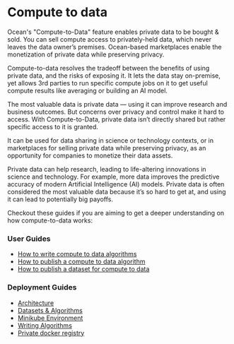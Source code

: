 # Compute to data



Ocean's "Compute-to-Data" feature enables private data to be bought & sold. You can sell compute access to privately-held data, which never leaves the data owner’s premises. Ocean-based marketplaces enable the monetization of private data while preserving privacy.

Compute-to-data resolves the tradeoff between the benefits of using private data, and the risks of exposing it. It lets the data stay on-premise, yet allows 3rd parties to run specific compute jobs on it to get useful compute results like averaging or building an AI model.

The most valuable data is private data — using it can improve research and business outcomes. But concerns over privacy and control make it hard to access. With Compute-to-Data, private data isn’t directly shared but rather specific access to it is granted.

It can be used for data sharing in science or technology contexts, or in marketplaces for selling private data while preserving privacy, as an opportunity for companies to monetize their data assets.

Private data can help research, leading to life-altering innovations in science and technology. For example, more data improves the predictive accuracy of modern Artificial Intelligence (AI) models. Private data is often considered the most valuable data because it’s so hard to get at, and using it can lead to potentially big payoffs.

Checkout these guides if you are aiming to get a deeper understanding on how compute-to-data works:

### User Guides

* [How to write compute to data algorithms](../../user-guides/compute-to-data/make-a-boss-c2d-algorithm.md)
* [How to publish a compute to data algorithm](../../user-guides/compute-to-data/publish-a-c2d-algorithm-nft.md)
* [How to publish a dataset for compute to data](../../user-guides/compute-to-data/publish-a-c2d-data-nft.md)

### Deployment Guides

* [Architecture](compute-to-data-architecture.md)
* [Datasets & Algorithms](compute-to-data-datasets-algorithms.md)
* [Minikube Environment](../../infrastructure/compute-to-data-minikube.md)
* [Writing Algorithms](compute-to-data-algorithms.md)
* [Private docker registry](../../infrastructure/compute-to-data-docker-registry.md)
